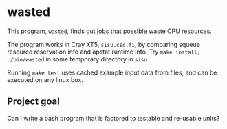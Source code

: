 wasted
======

This program, `wasted`, finds out jobs that possible waste CPU resources.

The program works in Cray XT5, `sisu.csc.fi`, by comparing squeue
resource reservation info and apstat runtime info. Try
`make install; ./bin/wasted`
in some temporary directory in `sisu`.

Running `make test` uses cached example input data from files, and can be
executed on any linux box.


Project goal
------------

Can I write a bash program that is factored to testable and re-usable
units?
